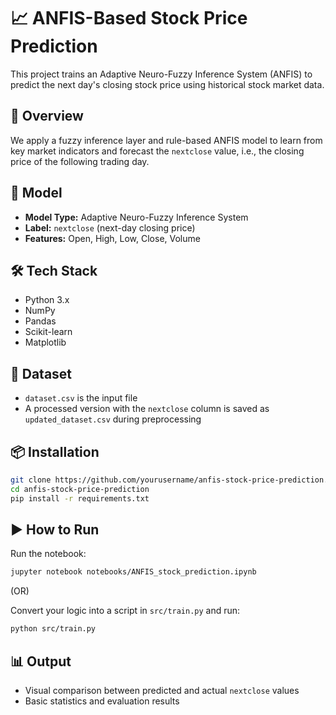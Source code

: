# 📈 ANFIS-Based Stock Price Prediction

This project trains an Adaptive Neuro-Fuzzy Inference System (ANFIS) to predict the next day's closing stock price using historical stock market data.

## 🚀 Overview

We apply a fuzzy inference layer and rule-based ANFIS model to learn from key market indicators and forecast the `nextclose` value, i.e., the closing price of the following trading day.

## 🧠 Model

- **Model Type:** Adaptive Neuro-Fuzzy Inference System
- **Label:** `nextclose` (next-day closing price)
- **Features:** Open, High, Low, Close, Volume

## 🛠 Tech Stack

- Python 3.x
- NumPy
- Pandas
- Scikit-learn
- Matplotlib

## 📁 Dataset

- `dataset.csv` is the input file
- A processed version with the `nextclose` column is saved as `updated_dataset.csv` during preprocessing

## 📦 Installation

```bash
git clone https://github.com/yourusername/anfis-stock-price-prediction.git
cd anfis-stock-price-prediction
pip install -r requirements.txt
```

## ▶️ How to Run

Run the notebook:

```bash
jupyter notebook notebooks/ANFIS_stock_prediction.ipynb
```

(OR)

Convert your logic into a script in `src/train.py` and run:

```bash
python src/train.py
```

## 📊 Output

- Visual comparison between predicted and actual `nextclose` values
- Basic statistics and evaluation results
